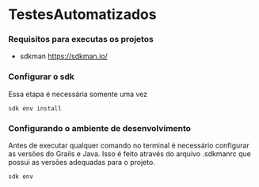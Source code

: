 # TestesAutomatizados


### Requisitos para executas os projetos

* sdkman  https://sdkman.io/


### Configurar o sdk

Essa etapa é necessária somente uma vez

```.shell
sdk env install
```

### Configurando o ambiente de desenvolvimento

Antes de executar qualquer comando no terminal é necessário configurar as versões do Grails e Java.
Isso é feito através do arquivo .sdkmanrc que possui as versões adequadas para o projeto.

```.shell
sdk env
```
